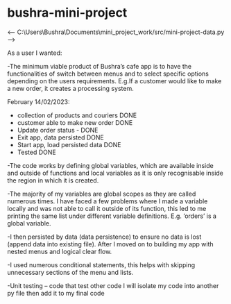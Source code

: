# bushra-mini-project
<-- C:\Users\Bushra\Documents\mini_project_work/src/mini-project-data.py -->

As a user I wanted:

-The minimum viable product of Bushra’s cafe app is to have the functionalities of switch between menus and to select specific options depending on the users requirements. E.g.If a customer would like to make a new order, it creates a processing system.

February 14/02/2023:

- collection of products and couriers DONE
- customer able to make new order DONE
- Update order status - DONE
- Exit app, data persisted DONE
- Start app, load persisted data DONE
- Tested DONE

-The code works by defining global variables, which are available inside and outside of functions and local variables as it is only recognisable inside the region in which it is created.

-The majority of my variables are global scopes as they are called numerous times. I have faced a few problems where I made a variable locally and was not able to call it outside of its function, this led to me printing the same list under different variable definitions. E.g. ‘orders’ is a global variable.

-I then persisted by data (data persistence) to ensure no data is lost (append data into existing file). After I moved on to building my app with nested menus and logical clear flow.

-I used numerous conditional statements, this helps with skipping unnecessary sections of the menu and lists. 

-Unit testing – code that test other code I will isolate my code into another py file then add it to my final code
